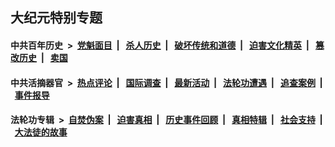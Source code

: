 ## 大纪元特别专题

#### 中共百年历史 &nbsp;>&nbsp; [党魁面目](indexes/nf1176107/README.md?10040430) &nbsp;| &nbsp; [杀人历史](indexes/nf1176106/README.md?10040430) &nbsp;| &nbsp; [破坏传统和道德](indexes/nf1176106/README.md?10040430) &nbsp;| &nbsp; [迫害文化精英](indexes/nf1176111/README.md?10040430) &nbsp;| &nbsp; [篡改历史](indexes/nf1176115/README.md?10040430) &nbsp;| &nbsp; [卖国](indexes/nf1176117/README.md?10040430) 

#### 中共活摘器官 &nbsp;>&nbsp; [热点评论](indexes/nf5879/README.md?10040430) &nbsp;| &nbsp; [国际调查](indexes/nf5947/README.md?10040430) &nbsp;| &nbsp; [最新活动](indexes/nf5883/README.md?10040430) &nbsp;| &nbsp; [法轮功遭遇](indexes/nf5881/README.md?10040430) &nbsp;| &nbsp; [追查案例](indexes/nf5880/README.md?10040430) &nbsp;| &nbsp; [事件报导](indexes/nf5877/README.md?10040430) 

#### 法轮功专辑 &nbsp;>&nbsp; [自焚伪案](indexes/nf5562/README.md?10040430) &nbsp;| &nbsp; [迫害真相](indexes/nf4379/README.md?10040430) &nbsp;| &nbsp; [历史事件回顾](indexes/nf5793/README.md?10040430) &nbsp;| &nbsp; [真相特辑](indexes/nf4389/README.md?10040430) &nbsp;| &nbsp; [社会支持](indexes/nf4386/README.md?10040430) &nbsp;| &nbsp; [大法徒的故事](indexes/nf1147481/README.md?10040430) 


